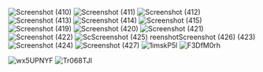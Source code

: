 ![Screenshot (410)](https://github.com/user-attachments/assets/bf17b539-3da5-41ed-87ab-9a7b0e1d6a44)
![Screenshot (411)](https://github.com/user-attachments/assets/699e7ddc-1e02-49f5-a8f8-e5b2b1e9a041)
![Screenshot (412)](https://github.com/user-attachments/assets/084b0a9d-922e-4e62-b861-910c72819ff1)
![Screenshot (413)](https://github.com/user-attachments/assets/8b17b5c9-9bdc-4eca-aa94-c780c20070dd)
![Screenshot (414)](https://github.com/user-attachments/assets/79c3c31a-07a3-4244-9ff4-5f0379605d2c)
![Screenshot (415)](https://github.com/user-attachments/assets/62afa3ed-80d8-42c9-9d9f-1e864cac592c)
![Screenshot (419)](https://github.com/user-attachments/assets/ccea74b0-6359-4fab-85cd-228817eb53a4)
![Screenshot (420)](https://github.com/user-attachments/assets/77b4d4e2-bfbc-4637-897a-2b08ff8a80cd)
![Screenshot (421)](https://github.com/user-attachments/assets/683d07ea-c236-4c43-bb88-694c87d63baa)
![Screenshot (422)](https://github.com/user-attachments/assets/7ff45248-cab6-4568-8929-7d89185d7d46)
![Sc![Screenshot (425)](https://github.com/user-attachments/assets/4334b704-997d-4ead-8107-6db877022392)
reenshot![Screenshot (426)](https://github.com/user-attachments/assets/fc12b54a-0624-4b17-941f-7ad8cee61cb3)
 (423)](https://github.com/user-attachments/assets/4a4847e4-b8de-48cd-88de-839e43371b56)
![Screenshot (424)](https://github.com/user-attachments/assets/0cdc73f9-c0fc-4153-b7d2-70eb5e8d53cb)
![Screenshot (427)](https://github.com/user-attachments/assets/7fe9b044-2b8a-4d48-a483-b28f77ed77d4)
![1imskP5l](https://github.com/user-attachments/assets/3e084852-a04a-41a0-b3c1-4bf47b5bc9ec)
![F3DfM0rh](https://github.com/user-attachments/assets/0e6269d2-aa32-4368-b690-7733253d8d2e)

![wx5UPNYF](https://github.com/user-attachments/assets/e5612799-df95-4247-a515-d98133d0a1ff)
![Tr068TJI](https://github.com/user-attachments/assets/626bd293-dfd5-4e26-ad22-1c7ffefca6ad)

